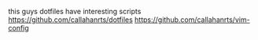 
this guys dotfiles have interesting scripts
https://github.com/callahanrts/dotfiles
https://github.com/callahanrts/vim-config

